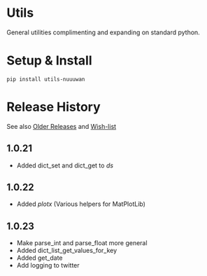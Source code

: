 # Utils

General utilities complimenting and expanding on standard python.

# Setup & Install

```
pip install utils-nuuuwan
```

# Release History
See also [Older Releases](OLDER_RELEASES.md) and [Wish-list](WISHLIST.md)

## 1.0.21

* Added dict_set and dict_get to *ds*

## 1.0.22

* Added *plotx* (Various helpers for MatPlotLib)

## 1.0.23

* Make parse_int and parse_float more general
* Added dict_list_get_values_for_key
* Added get_date
* Add logging to twitter

